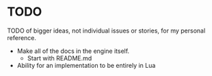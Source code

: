 # TODO

TODO of bigger ideas, not individual issues or stories, for my personal reference.

- Make all of the docs in the engine itself.
    -   Start with README.md
- Ability for an implementation to be entirely in Lua